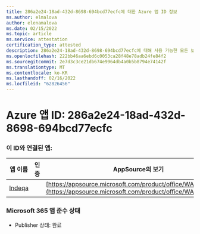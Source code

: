 ```yaml
---
title: 286a2e24-18ad-432d-8698-694bcd77ecfc에 대한 Azure 앱 ID 정보
ms.author: elmalova
author: elenamalova
ms.date: 02/15/2022
ms.topic: article
ms.service: attestation
certification_type: attested
description: 286a2e24-18ad-432d-8698-694bcd77ecfc에 대해 사용 가능한 모든 보안 및 규정 준수 정보입니다.
ms.openlocfilehash: 222bb46aa6ebd6c0053ca28f48e78adb24fe84f2
ms.sourcegitcommit: 2e7d3c3ce21db674e9964db4a0b5b8794e74142f
ms.translationtype: MT
ms.contentlocale: ko-KR
ms.lasthandoff: 02/16/2022
ms.locfileid: "62826456"
---
```

# <a name="azure-app-id-286a2e24-18ad-432d-8698-694bcd77ecfc"></a>Azure 앱 ID: 286a2e24-18ad-432d-8698-694bcd77ecfc


### <a name="apps-associated-with-this-id"></a>이 ID와 연결된 앱:
| **앱 이름** | **인증** | **AppSource의 보기** |
|--------------|---------------|-----------------------|
| [Indeqa](https://docs.microsoft.com/microsoft-365-app-certification/forward/WA200003277) |  | [https://appsource.microsoft.com/product/office/WA200003277](https://appsource.microsoft.com/product/office/WA200003277) |

### <a name="microsoft-365-app-compliance-status"></a>Microsoft 365 앱 준수 상태
- Publisher 상태: 완료
